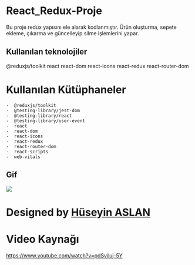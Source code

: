 # React_Redux-Proje
Bu proje redux yapısını ele alarak kodlanmıştır. Ürün oluşturma, sepete ekleme, çıkarma ve güncelleyip silme işlemlerini yapar.

## Kullanılan teknolojiler
@reduxjs/toolkit
react
react-dom
react-icons
react-redux
react-router-dom


# Kullanılan Kütüphaneler

    -  @reduxjs/toolkit
    -  @testing-library/jest-dom
    -  @testing-library/react
    -  @testing-library/user-event
    -  react
    -  react-dom
    -  react-icons
    -  react-redux
    -  react-router-dom
    -  react-scripts
    -  web-vitals


## Gif

![](/public/ice%20gif.gif)



#  Designed by <a href="https://www.linkedin.com/in/h%C3%BCseyin-aslan-128519203/" target="_blank">Hüseyin ASLAN</a> 


# Video Kaynağı

https://www.youtube.com/watch?v=pdSviluj-5Y

